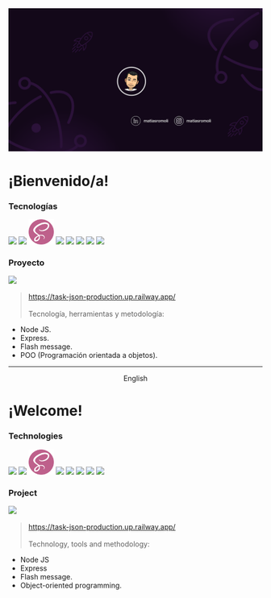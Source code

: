 <img src="https://github.com/matias-romoli/matias-romoli/blob/main/GIT.png">


# ¡Bienvenido/a!

### Tecnologías
[<img src="https://cdn-icons-png.flaticon.com/512/174/174854.png" width="50"/>]()
<img src="https://cdn-icons-png.flaticon.com/512/732/732190.png" width="50"/>
<img src="https://github.com/matias-romoli/matias-romoli/blob/main/sass.png" width="50"/>
<img src="https://cdn-icons-png.flaticon.com/512/5968/5968292.png" width="50"/>
<img src="https://cdn-icons-png.flaticon.com/512/1126/1126012.png" width="50"/>
<img src="https://cdn-icons-png.flaticon.com/512/5968/5968322.png" width="50"/>
<img src="https://www.freepnglogos.com/uploads/logo-mysql-png/logo-mysql-mysql-logo-png-images-are-download-crazypng-21.png" width="50p"/>
<img src="https://www.tutorialsteacher.com/Content/images/home/mongodb.svg" width="50px"/>


### Proyecto

<img src="https://media.giphy.com/media/TWn2V6FKqZQGLvd32Q/giphy.gif" width="370">

> https://task-json-production.up.railway.app/ <br><br>
 Tecnología, herramientas y metodología: 
  - Node JS.
  - Express.
  - Flash message.
  - POO (Programación orientada a objetos).

-------------
<p align="center">
English
</p>

# ¡Welcome!

### Technologies
[<img src="https://cdn-icons-png.flaticon.com/512/174/174854.png" width="50"/>]()
<img src="https://cdn-icons-png.flaticon.com/512/732/732190.png" width="50"/>
<img src="https://github.com/matias-romoli/matias-romoli/blob/main/sass.png" width="50"/>
<img src="https://cdn-icons-png.flaticon.com/512/5968/5968292.png" width="50"/>
<img src="https://cdn-icons-png.flaticon.com/512/1126/1126012.png" width="50"/>
<img src="https://cdn-icons-png.flaticon.com/512/5968/5968322.png" width="50"/>
<img src="https://www.freepnglogos.com/uploads/logo-mysql-png/logo-mysql-mysql-logo-png-images-are-download-crazypng-21.png" width="50p"/>
<img src="https://www.tutorialsteacher.com/Content/images/home/mongodb.svg" width="50px"/>


### Project

<img src="https://media.giphy.com/media/TWn2V6FKqZQGLvd32Q/giphy.gif" width="370">

> https://task-json-production.up.railway.app/ <br><br>
 Technology, tools and methodology: 
  - Node JS
  - Express
  - Flash message.
  - Object-oriented programming.
